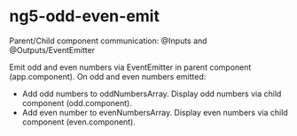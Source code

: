 # ng5-odd-even-emit
Parent/Child component communication: @Inputs and @Outputs/EventEmitter

Emit odd and even numbers via EventEmitter in parent component (app.component). On odd and even numbers emitted:

  - Add odd numbers to oddNumbersArray.
    Display odd numbers via child component (odd.component).
  - Add even number to evenNumbersArray.
    Display even numbers via child component (even.component).
